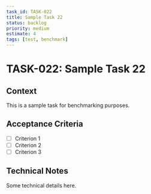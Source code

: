 ```yaml
---
task_id: TASK-022
title: Sample Task 22
status: backlog
priority: medium
estimate: 4
tags: [test, benchmark]
---
```


# TASK-022: Sample Task 22

## Context
This is a sample task for benchmarking purposes.

## Acceptance Criteria
- [ ] Criterion 1
- [ ] Criterion 2
- [ ] Criterion 3

## Technical Notes
Some technical details here.
